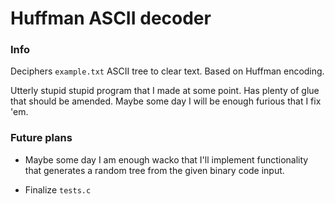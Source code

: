 # Huffman ASCII decoder

### Info 
Deciphers `example.txt` ASCII tree to clear text. Based on Huffman encoding.

Utterly stupid stupid program that I made at some point. Has plenty of glue
that should be amended. Maybe some day I will be enough furious that I fix 'em.

### Future plans
* Maybe some day I am enough wacko that I'll implement functionality that generates a
random tree from the given binary code input.

* Finalize `tests.c`

